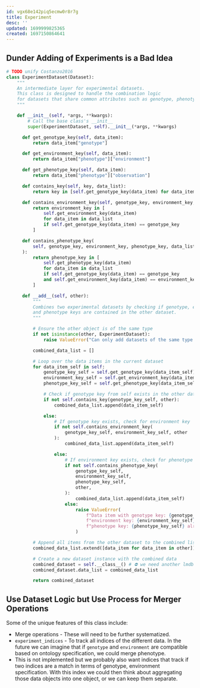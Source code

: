 ```yaml
---
id: vgx68e142piq5ecmw0r8r7g
title: Experiment
desc: ''
updated: 1699999825365
created: 1697150864641
---
```

## Dunder Adding of Experiments is a Bad Idea

```python
# TODO unify Costanzo2016
class ExperimentDataset(Dataset):
    """
    An intermediate layer for experimental datasets.
    This class is designed to handle the combination logic
    for datasets that share common attributes such as genotype, phenotype, and environment.
    """

    def __init__(self, *args, **kwargs):
        # Call the base class's __init__
        super(ExperimentDataset, self).__init__(*args, **kwargs)

      def get_genotype_key(self, data_item):
          return data_item["genotype"]

      def get_environment_key(self, data_item):
          return data_item["phenotype"]["environment"]

      def get_phenotype_key(self, data_item):
          return data_item["phenotype"]["observation"]

      def contains_key(self, key, data_list):
          return key in [self.get_genotype_key(data_item) for data_item in data_list]

      def contains_environment_key(self, genotype_key, environment_key, data_list):
          return environment_key in [
              self.get_environment_key(data_item)
              for data_item in data_list
              if self.get_genotype_key(data_item) == genotype_key
          ]

      def contains_phenotype_key(
          self, genotype_key, environment_key, phenotype_key, data_list
      ):
          return phenotype_key in [
              self.get_phenotype_key(data_item)
              for data_item in data_list
              if self.get_genotype_key(data_item) == genotype_key
              and self.get_environment_key(data_item) == environment_key
          ]

      def __add__(self, other):
          """
          Combines two experimental datasets by checking if genotype, environment,
          and phenotype keys are contained in the other dataset.
          """

          # Ensure the other object is of the same type
          if not isinstance(other, ExperimentDataset):
              raise ValueError("Can only add datasets of the same type.")

          combined_data_list = []

          # Loop over the data items in the current dataset
          for data_item_self in self:
              genotype_key_self = self.get_genotype_key(data_item_self)
              environment_key_self = self.get_environment_key(data_item_self)
              phenotype_key_self = self.get_phenotype_key(data_item_self)

              # Check if genotype key from self exists in the other dataset
              if not self.contains_key(genotype_key_self, other):
                  combined_data_list.append(data_item_self)

              else:
                  # If genotype key exists, check for environment key
                  if not self.contains_environment_key(
                      genotype_key_self, environment_key_self, other
                  ):
                      combined_data_list.append(data_item_self)

                  else:
                      # If environment key exists, check for phenotype key
                      if not self.contains_phenotype_key(
                          genotype_key_self,
                          environment_key_self,
                          phenotype_key_self,
                          other,
                      ):
                          combined_data_list.append(data_item_self)
                      else:
                          raise ValueError(
                              f"Data item with genotype key: {genotype_key_self}, "
                              f"environment key: {environment_key_self}, and "
                              f"phenotype key: {phenotype_key_self} already exists in the other dataset."
                          )

          # Append all items from the other dataset to the combined list
          combined_data_list.extend([data_item for data_item in other])

          # Create a new dataset instance with the combined data
          combined_dataset = self.__class__() # ⛔️ we need another lmdb, because the merging could potentially take long.
          combined_dataset.data_list = combined_data_list

          return combined_dataset
```

## Use Dataset Logic but Use Process for Merger Operations

Some of the unique features of this class include:

- Merge operations - These will need to be further systematized.
- `experiment_indices` - To track all indices of the different data. In the future we can imagine that if `genotype` and `environment` are compatible based on ontology specification, we could merge phenotype.
- This is not implemented but we probably also want indices that track if two indices are a match in terms of genotype, environment specification. With this index we could then think about aggregating those data objects into one object, or we can keep them separate.
